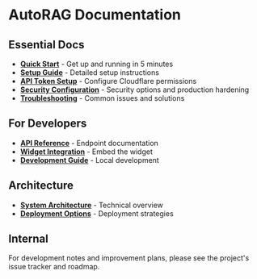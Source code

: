 # AutoRAG Documentation

## Essential Docs

- **[Quick Start](./ESSENTIAL.md)** - Get up and running in 5 minutes
- **[Setup Guide](./SETUP.md)** - Detailed setup instructions
- **[API Token Setup](./API_TOKEN_SETUP.md)** - Configure Cloudflare permissions
- **[Security Configuration](./SECURITY.md)** - Security options and production hardening
- **[Troubleshooting](./TROUBLESHOOTING.md)** - Common issues and solutions

## For Developers

- **[API Reference](./developers/api-reference.md)** - Endpoint documentation
- **[Widget Integration](./developers/widget-integration.md)** - Embed the widget
- **[Development Guide](./developers/development-guide.md)** - Local development

## Architecture

- **[System Architecture](./architects/system-architecture.md)** - Technical overview
- **[Deployment Options](./architects/deployment-options.md)** - Deployment strategies

## Internal

For development notes and improvement plans, please see the project's issue tracker and roadmap.